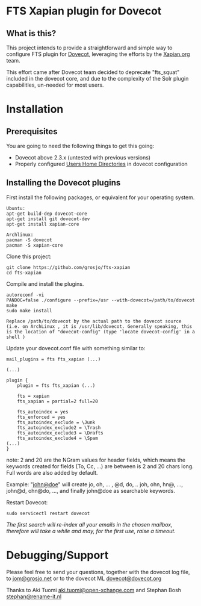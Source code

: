 FTS Xapian plugin for Dovecot
=============================

What is this?
-------------

This project intends to provide a straightforward and simple way to configure FTS plugin for [Dovecot](https://github.com/dovecot/), leveraging the efforts by the [Xapian.org](https://xapian.org/) team.

This effort came after Dovecot team decided to deprecate "fts_squat" included in the dovecot core, and due to the complexity of the Solr plugin capabilitles, un-needed for most users.


Installation
============

Prerequisites
-------------

You are going to need the following things to get this going:

* Dovecot above 2.3.x (untested with previous versions)
* Properly configured [Users Home Directories](https://wiki.dovecot.org/VirtualUsers/Home) in dovecot configuration



Installing the Dovecot plugins
------------------------------

First install the following packages, or equivalent for your operating system. 

```
Ubuntu:
apt-get build-dep dovecot-core
apt-get install git dovecot-dev
apt-get install xapian-core

Archlinux:
pacman -S dovecot
pacman -S xapian-core
```

Clone this project:

```
git clone https://github.com/grosjo/fts-xapian
cd fts-xapian
```

Compile and install the plugins. 

```
autoreconf -vi
PANDOC=false ./configure --prefix=/usr --with-dovecot=/path/to/dovecot
make
sudo make install

Replace /path/to/dovecot by the actual path to the dovecot source (i.e. on ArchLinux , it is /usr/lib/dovecot. Generally speaking, this is the location of "dovecot-config" (type 'locate dovecot-config' in a shell )

```

Update your dovecot.conf file with something similar to:
```
mail_plugins = fts fts_xapian (...)

(...)

plugin {
	plugin = fts fts_xapian (...)

	fts = xapian
	fts_xapian = partial=2 full=20

	fts_autoindex = yes
	fts_enforced = yes
	fts_autoindex_exclude = \Junk
  	fts_autoindex_exclude2 = \Trash
	fts_autoindex_exclude3 = \Drafts
	fts_autoindex_exclude4 = \Spam
(...)
}
```
note: 2 and 20 are the NGram values for header fields, which means the keywords created for fields (To, Cc, ...) are between is 2 and 20 chars long. Full words are also added by default.

Example: "<john@doe>" will create jo, oh, ... , @d, do, .. joh, ohn, hn@, ..., john@d, ohn@do, ..., and finally john@doe as searchable keywords.


Restart Dovecot:

```
sudo servicectl restart dovecot
```

*The first search will re-index all your emails in the chosen mailbox, therefore will take a while and may, for the first use, raise a timeout.*



Debugging/Support
=================

Please feel free to send your questions, together with the dovecot log file, to jom@grosjo.net or to the dovecot ML dovecot@dovecot.org

Thanks to Aki Tuomi <aki.tuomi@open-xchange.com> and Stephan Bosh <stephan@rename-it.nl>
